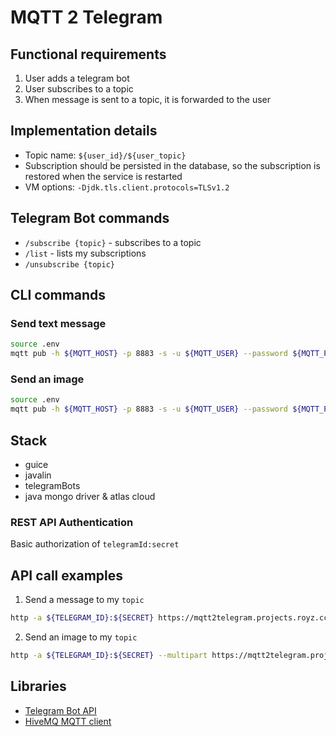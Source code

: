 # MQTT 2 Telegram

## Functional requirements
1. User adds a telegram bot
2. User subscribes to a topic
3. When message is sent to a topic, it is forwarded to the user

## Implementation details

- Topic name: `${user_id}/${user_topic}`
- Subscription should be persisted in the database, so the subscription is restored when the service is restarted
- VM options: `-Djdk.tls.client.protocols=TLSv1.2`

## Telegram Bot commands
- `/subscribe {topic}` - subscribes to a topic
- `/list` - lists my subscriptions
- `/unsubscribe {topic}`

## CLI commands

### Send text message

```bash
source .env
mqtt pub -h ${MQTT_HOST} -p 8883 -s -u ${MQTT_USER} --password ${MQTT_PASSWORD} -t '79079907/binance' -m 'Hello world'
```

### Send an image

```bash
source .env
mqtt pub -h ${MQTT_HOST} -p 8883 -s -u ${MQTT_USER} --password ${MQTT_PASSWORD} -t '79079907/qotd' -m:file ~/tmp/img.jpeg -ct 'image:img.jpeg'
```

## Stack
- guice
- javalin
- telegramBots
- java mongo driver & atlas cloud

### REST API Authentication

Basic authorization of `telegramId:secret`

## API call examples

1. Send a message to my `topic`

```bash
http -a ${TELEGRAM_ID}:${SECRET} https://mqtt2telegram.projects.royz.cc/api/v1.0/send topic=topic payload='<your message>'
```
2. Send an image to my `topic`

```bash
http -a ${TELEGRAM_ID}:${SECRET} --multipart https://mqtt2telegram.projects.royz.cc/api/v1.0/sendImage topic=images image@image.jpeg
```
## Libraries
- [Telegram Bot API](https://github.com/rubenlagus/TelegramBots)
- [HiveMQ MQTT client](https://github.com/hivemq/hivemq-mqtt-client)

